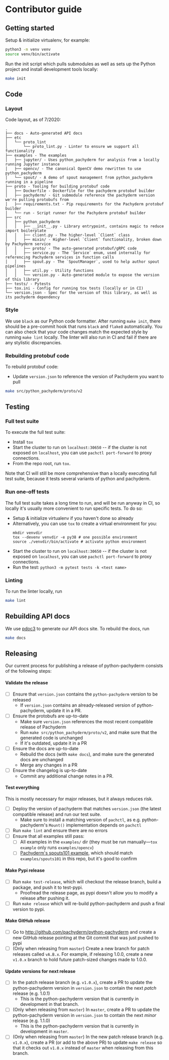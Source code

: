 # Contributor guide

## Getting started

Setup & initialize virtualenv, for example:

```bash
python3 -m venv venv
source venv/bin/activate
```

Run the init script which pulls submodules as well as sets up the Python project and install development tools locally:

```bash
make init
```

## Code

### Layout

Code layout, as of 7/2020:

```
.
├── docs - Auto-generated API docs
├── etc
│   └── proto_lint
│       └── proto_lint.py - Linter to ensure we support all functionality
├── examples - The examples
│   ├── jupyter/ - Uses python_pachyderm for analysis from a locally running Jupyter instance
│   ├── opencv/ - The canonical OpenCV demo rewritten to use python_pachyderm
│   └── spout/ - A demo of spout management from python_pachyderm running in a pipeline
├── proto - Tooling for building protobuf code
│   ├── Dockerfile - Dockerfile for the pachyderm protobuf builder
│   ├── pachyderm/ - Git submodule reference the pachyderm version we're pulling protobufs from
│   ├── requirements.txt - Pip requirements for the Pachyderm protobuf builder
│   └── run - Script runner for the Pachyderm protobuf builder
├── src
│   ├── python_pachyderm
│   │   ├── __init__.py - Library entrypoint, contains magic to reduce import boilerplate
│   │   ├── client.py - The higher-level `Client` class
│   │   ├── mixin/ - Higher-level `Client` functionality, broken down by Pachyderm service
│   │   ├── proto/ - The auto-generated protobuf/gRPC code
│   │   ├── service.py - The `Service` enum, used internally for referencing Pachyderm services in function calls
│   │   ├── spout.py - The `SpoutManager`, used to help author spout pipelines
│   │   ├── util.py - Utility functions
│   │   └── version.py - Auto-generated module to expose the version of this library
├── tests/ - Pytests
├── tox.ini - Config for running tox tests (locally or in CI)
└── version.json - Spec for the version of this library, as well as its pachyderm dependency
```

### Style

We use `black` as our Python code formatter. After running `make init`,
there should be a pre-commit hook that runs `black` and `flake8` automatically.
You can also check that your code changes match the expected style by running `make lint` locally.
The linter will also run in CI and fail if there are any stylistic discrepancies.

### Rebuilding protobuf code

To rebuild protobuf code:

* Update `version.json` to reference the version of Pachyderm you want to pull

```bash
make src/python_pachyderm/proto/v2
```

## Testing

### Full test suite

To execute the full test suite:

* Install `tox`
* Start the cluster to run on `localhost:30650` -- if the cluster is not
exposed on `localhost`, you can use `pachctl port-forward` to proxy
connections.
* From the repo root, run `tox`.

Note that CI will still be more comprehensive than a locally executing full
test suite, because it tests several variants of python and pachyderm.

### Run one-off tests

The full test suite takes a long time to run, and will be run anyway in CI, so
locally it's usually more convenient to run specific tests. To do so:

* Setup & initialize virtualenv if you haven't done so already
* Alternatively, you can use `tox` to create a virtual environment for you:
  ```
  mkdir venvdir
  tox --devenv venvdir -e py38 # one possible environment
  source ./venvdir/bin/activate # activate python environment
  ```
* Start the cluster to run on `localhost:30650` -- if the cluster is not
exposed on `localhost`, you can use `pachctl port-forward` to proxy
connections.
* Run the test: `python3 -m pytest tests -k <test name>`

### Linting

To run the linter locally, run

```bash
make lint
```

## Rebuilding API docs

We use [pdoc3](https://github.com/pdoc3/pdoc) to generate our API docs site.
To rebuild the docs, run

```bash
make docs
```

## Releasing

Our current process for publishing a release of python-pachyderm consists of the following steps:

#### Validate the release
- [ ] Ensure that `version.json` contains the `python-pachyderm` version to be released
  - If `version.json` contains an already-released version of python-pachyderm, update it in a PR.
- [ ] Ensure the protobufs are up-to-date
  - Make sure `version.json` references the most recent compatible release of Pachyderm
  - Run `make src/python_pachyderm/proto/v2`, and make sure that the generated code is unchanged
  - If it's outdated, update it in a PR
- [ ] Ensure the docs are up-to-date
  - Rebuild the docs (with `make docs`), and make sure the generated docs are unchanged
  - Merge any changes in a PR
- [ ] Ensure the changelog is up-to-date
  - Commit any additional change notes in a PR.

#### Test everything
This is mostly necessary for major releases, but it always reduces risk.
  - [ ] Deploy the version of pachyderm that matches `version.json` (the latest compatible release) and run our test suite.
    - Make sure to install a matching version of `pachctl`, as e.g. python-pachyderm's `Mount()` implementation depends on `pachctl`
  - [ ] Run `make lint` and ensure there are no errors
  - [ ] Ensure that all examples still pass:
    - [ ] All examples in the `examples/` dir (they must be run manually—`tox example` only runs `examples/opencv`)
    - [ ] [Pachyderm's spouts101 example](github.com/pachyderm/pachyderm/tree/master/examples/spouts101), which should match `examples/spouts101` in this repo, but it's good to confirm

#### Make Pypi release
  - [ ] Run `make test-release`, which will checkout the release branch, build a package, and push it to test-pypi.
    - Proofread the release page, as pypi doesn't allow you to modify a release after pushing it.
  - [ ] Run `make release` which will re-build python-pachyderm and push a final version to pypi.

#### Make GitHub release
  - [ ] Go to http://github.com/pachyderm/python-pachyderm and create a new GitHub release pointing at the Git commit that was just pushed to pypi
  - [ ] &#40;Only when releasing from `master`&#41; Create a new branch for patch releases called `vA.B.x`. For example, if releasing 1.0.0, create a new `v1.0.x` branch to hold future patch-sized changes made to 1.0.0.

#### Update versions for next release
  - [ ] In the patch release branch (e.g. `v1.0.x`), create a PR to update the python-pachyderm version in `version.json` to contain the next _patch_ release (e.g. 1.0.1)
    - This is the python-pachyderm version that is currently in development in that branch.
  - [ ] &#40;Only when releasing from `master`&#41; In `master`, create a PR to update the python-pachyderm version in `version.json` to contain the next _minor_ release (e.g. 1.1.0)
    - This is the python-pachyderm version that is currently in development in `master`.
  - [ ] &#40;Only when releasing from `master`&#41; In the new patch release branch (e.g. `v1.0.x`), create a PR (or add to the above PR) to update `make release` so that it checks out `v1.0.x` instead of `master` when releasing from this branch.
